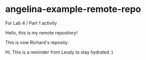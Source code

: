 # angelina-example-remote-repo
For Lab 4 / Part 1 activity

Hello, this is my remote repository!

This is now Richard's reposity.

Hi, This is a reminder from Leudy to stay hydrated :)
